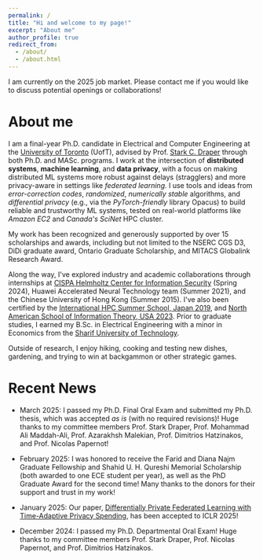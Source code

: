 ```yaml
---
permalink: /
title: "Hi and welcome to my page!"
excerpt: "About me"
author_profile: true
redirect_from: 
  - /about/
  - /about.html
---
```


I am currently on the 2025 job market. Please contact me if you would like to discuss potential openings or collaborations!

# About me

I am a final-year Ph.D. candidate in Electrical and Computer Engineering at the [University of Toronto](https://www.utoronto.ca/) (UofT), advised by Prof. [Stark C. Draper](https://www.ece.utoronto.ca/people/draper-s/) through both Ph.D. and MASc. programs. I work at the intersection of **distributed systems**, **machine learning**, and **data privacy**, with a focus on making distributed ML systems more robust against delays (stragglers) and more privacy-aware in settings like *federated learning*. 
I use tools and ideas from *error-correction codes*, *randomized*, *numerically stable* algorithms, and *differential privacy* (e.g., via the *PyTorch-friendly* library Opacus) to build reliable and trustworthy ML systems, tested on real-world platforms like *Amazon EC2* and *Canada's SciNet* HPC cluster.

My work has been recognized and generously supported by over 15 scholarships and awards, including but not limited to the NSERC CGS D3, DiDi graduate award, Ontario Graduate Scholarship, and MITACS Globalink Research Award.

Along the way, I've explored industry and academic collaborations through internships at [CISPA Helmholtz Center for Information Security](https://sprintml.com/) (Spring 2024), Huawei Accelerated Neural Technology team (Summer 2021), and the Chinese University of Hong Kong (Summer 2015).
I've also been certified by the [International HPC Summer School, Japan 2019](https://ss19.ihpcss.org/), and [North American School of Information Theory, USA 2023](https://nasit.seas.upenn.edu/). Prior to graduate studies, I earned my B.Sc. in Electrical Engineering with a minor in Economics from the [Sharif University of Technology](http://www.en.sharif.edu/).


Outside of research, I enjoy hiking, cooking and testing new dishes, gardening, and trying to win at backgammon or other strategic games.


# Recent News

* March 2025: I passed my Ph.D. Final Oral Exam and submitted my Ph.D. thesis, which was accepted *as is* (with no required revisions)! Huge thanks to my committee members Prof. Stark Draper, Prof. Mohammad Ali Maddah-Ali, Prof. Azarakhsh Malekian, Prof. Dimitrios Hatzinakos, and Prof. Nicolas Papernot!

* February 2025: I was honored to receive the Farid and Diana Najm Graduate Fellowship and Shahid U. H. Qureshi Memorial Scholarship (both awarded to one ECE student per year), as well as the PhD Graduate Award for the second time! Many thanks to the donors for their support and trust in my work!

* January 2025: Our paper, [Differentially Private Federated Learning with Time-Adaptive Privacy Spending](https://openreview.net/forum?id=W0nydevOlG&noteId=zEslc0ErHW), has been accepted to ICLR 2025!

* December 2024: I passed my Ph.D. Departmental Oral Exam! Huge thanks to my committee members Prof. Stark Draper, Prof. Nicolas Papernot, and Prof. Dimitrios Hatzinakos.